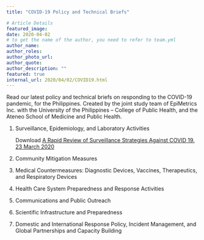 ```yaml
---
title: "COVID-19 Policy and Technical Briefs"

# Article Details
featured_image: 
date: 2020-04-02
# to get the name of the author, you need to refer to team.yml
author_name: 
author_roles: 
author_photo_url: 
author_quote: 
author_description: "" 
featured: true
internal_url: 2020/04/02/COVID19.html
---
```


Read our latest policy and technical briefs on responding to the COVID-19 pandemic, for the Philippines.
Created by the joint study team of EpiMetrics Inc. with the University of the Philippines – College of Public Health, and the Ateneo School of Medicine and Public Health.

1.	Surveillance, Epidemiology, and Laboratory Activities <br><p>Download <a href="https://github.com/Epimetrics-Inc/website/raw/master/assets/posts/2020-04-02-COVID19/C19V1I3.pdf" target="_heopenit">A Rapid Review of Surveillance Strategies Against COVID 19. 23 March 2020</a></p>

2. Community Mitigation Measures
3. Medical Countermeasures: Diagnostic Devices, Vaccines, Therapeutics, and
Respiratory Devices
4. Health Care System Preparedness and Response Activities
5. Communications and Public Outreach
6. Scientific Infrastructure and Preparedness
7. Domestic and International Response Policy, Incident Management, and Global
Partnerships and Capacity Building
